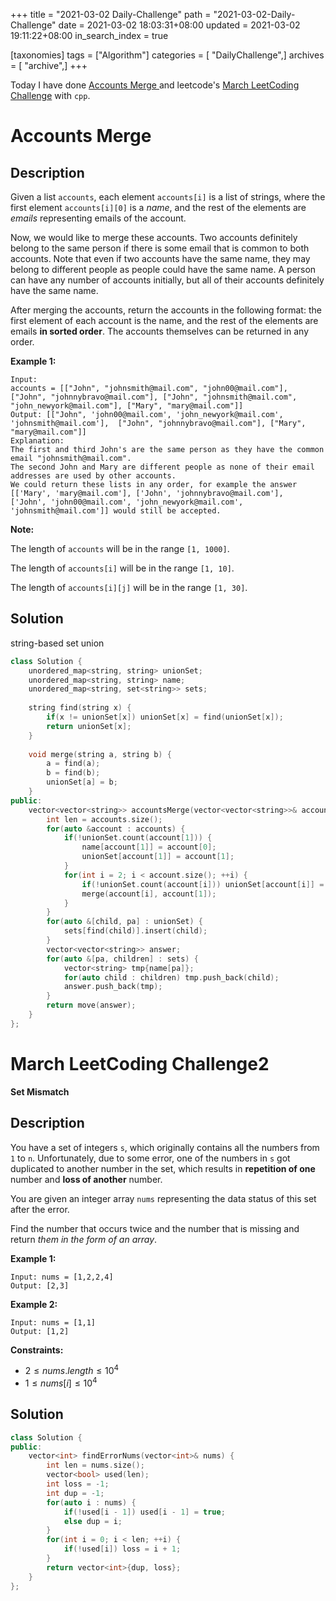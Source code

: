 +++
title = "2021-03-02 Daily-Challenge"
path = "2021-03-02-Daily-Challenge"
date = 2021-03-02 18:03:31+08:00
updated = 2021-03-02 19:11:22+08:00
in_search_index = true

[taxonomies]
tags = ["Algorithm"]
categories = [ "DailyChallenge",]
archives = [ "archive",]
+++

Today I have done [Accounts Merge
](https://leetcode.com/problems/accounts-merge/) and leetcode's [March LeetCoding Challenge](https://leetcode.com/explore/featured/card/march-leetcoding-challenge-2021/588/week-1-march-1st-march-7th/3658/) with `cpp`.

<!-- more -->

# Accounts Merge

## Description

Given a list `accounts`, each element `accounts[i]` is a list of strings, where the first element `accounts[i][0]` is a *name*, and the rest of the elements are *emails* representing emails of the account.

Now, we would like to merge these accounts. Two accounts definitely belong to the same person if there is some email that is common to both accounts. Note that even if two accounts have the same name, they may belong to different people as people could have the same name. A person can have any number of accounts initially, but all of their accounts definitely have the same name.

After merging the accounts, return the accounts in the following format: the first element of each account is the name, and the rest of the elements are emails **in sorted order**. The accounts themselves can be returned in any order.

**Example 1:**

```
Input: 
accounts = [["John", "johnsmith@mail.com", "john00@mail.com"], ["John", "johnnybravo@mail.com"], ["John", "johnsmith@mail.com", "john_newyork@mail.com"], ["Mary", "mary@mail.com"]]
Output: [["John", 'john00@mail.com', 'john_newyork@mail.com', 'johnsmith@mail.com'],  ["John", "johnnybravo@mail.com"], ["Mary", "mary@mail.com"]]
Explanation: 
The first and third John's are the same person as they have the common email "johnsmith@mail.com".
The second John and Mary are different people as none of their email addresses are used by other accounts.
We could return these lists in any order, for example the answer [['Mary', 'mary@mail.com'], ['John', 'johnnybravo@mail.com'], 
['John', 'john00@mail.com', 'john_newyork@mail.com', 'johnsmith@mail.com']] would still be accepted.
```



**Note:**

The length of `accounts` will be in the range `[1, 1000]`.

The length of `accounts[i]` will be in the range `[1, 10]`.

The length of `accounts[i][j]` will be in the range `[1, 30]`.

## Solution

string-based set union

``` cpp
class Solution {
    unordered_map<string, string> unionSet;
    unordered_map<string, string> name;
    unordered_map<string, set<string>> sets;
    
    string find(string x) {
        if(x != unionSet[x]) unionSet[x] = find(unionSet[x]);
        return unionSet[x];
    }
    
    void merge(string a, string b) {
        a = find(a);
        b = find(b);
        unionSet[a] = b;
    }
public:
    vector<vector<string>> accountsMerge(vector<vector<string>>& accounts) {
        int len = accounts.size();
        for(auto &account : accounts) {
            if(!unionSet.count(account[1])) {
                name[account[1]] = account[0];
                unionSet[account[1]] = account[1];
            }
            for(int i = 2; i < account.size(); ++i) {
                if(!unionSet.count(account[i])) unionSet[account[i]] = account[i];
                merge(account[i], account[1]);
            }
        }
        for(auto &[child, pa] : unionSet) {
            sets[find(child)].insert(child);
        }
        vector<vector<string>> answer;
        for(auto &[pa, children] : sets) {
            vector<string> tmp{name[pa]};
            for(auto child : children) tmp.push_back(child);
            answer.push_back(tmp);
        }
        return move(answer);
    }
};
```

# March LeetCoding Challenge2

**Set Mismatch**

## Description

You have a set of integers `s`, which originally contains all the numbers from `1` to `n`. Unfortunately, due to some error, one of the numbers in `s` got duplicated to another number in the set, which results in **repetition of one** number and **loss of another** number.

You are given an integer array `nums` representing the data status of this set after the error.

Find the number that occurs twice and the number that is missing and return *them in the form of an array*.

 

**Example 1:**

```
Input: nums = [1,2,2,4]
Output: [2,3]
```

**Example 2:**

```
Input: nums = [1,1]
Output: [1,2]
```

 

**Constraints:**

- $2 \le nums.length \le 10^4$
- $1 \le nums[i] \le 10^4$

## Solution

``` cpp
class Solution {
public:
    vector<int> findErrorNums(vector<int>& nums) {
        int len = nums.size();
        vector<bool> used(len);
        int loss = -1;
        int dup = -1;
        for(auto i : nums) {
            if(!used[i - 1]) used[i - 1] = true;
            else dup = i;
        }
        for(int i = 0; i < len; ++i) {
            if(!used[i]) loss = i + 1;
        }
        return vector<int>{dup, loss};
    }
};
```
